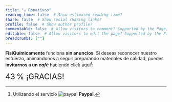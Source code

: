 ```yaml
---
title: "☕️ Donativos"
reading_time: false  # Show estimated reading time?
share: false  # Show social sharing links?
profile: false  # Show author profile?
commentable: false  # Allow visitors to comment? Supported by the Page, Post, and Docs content types.
editable: false  # Allow visitors to edit the page? Supported by the Page, Post, and Docs content types.
breadcrumbs: [""]
---
```


**FisiQuímicamente** funciona **sin anuncios**. Si deseas reconocer nuestro esfuerzo, animándonos a seguir preparando materiales de calidad, puedes **invitarnos a un *café*** haciendo click aquí[^1]:

[^1]: Utilizando el servicio <img draggable="false" class="icon" alt="paypal" src="/icon/paypal.svg"> **Paypal**.

<div align="center">
<a href="https://www.paypal.com/donate/?business=5DYE3DLPRQTQG&no_recurring=0&item_name=¡Gracias%21+Con+tu+contribución+estás+ayudando+a+que+FisiQu%C3%ADmicamente+siga+mejorando.&currency_code=EUR" target="_blank" rel="noopener">
<tgs-player autoplay loop mode="normal" style="width:50%;height:auto" src="/media/lottie/coffee.tgs" data-toggle="tooltip" data-placement="right" title aria-label="PayPal" data-original-title="Invítanos a un café">
		</tgs-player>
</a>
</div>

<div class="progress" style="height: 2rem; font-size: 1.5rem">
  <div class="progress-bar progress-bar-striped progress-bar-animated" role="progressbar" aria-valuenow="43" aria-valuemin="0" aria-valuemax="100" style="width: 43%">43&thinsp;% ¡GRACIAS!</div>
</div>